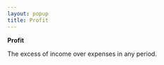 ```yaml
---
layout: popup
title: Profit
---
```



**Profit**


The excess of income over expenses in any period.
